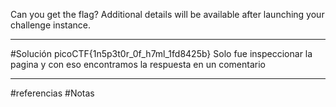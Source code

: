 Can you get the flag?
Additional details will be available after launching your challenge instance.

------------
#Solución 
picoCTF{1n5p3t0r_0f_h7ml_1fd8425b}
Solo fue inspeccionar la pagina y con eso encontramos la respuesta en un comentario 



--------
#referencias 
#Notas 